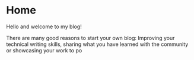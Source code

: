 # Home

Hello and welcome to my blog! 

There are many good reasons to start your own blog: Improving your technical writing skills, sharing what you have learned with the community or showcasing your work to po